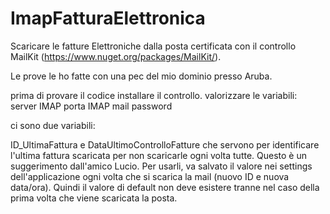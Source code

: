 # ImapFatturaElettronica

Scaricare le fatture Elettroniche dalla posta certificata con il controllo MailKit (https://www.nuget.org/packages/MailKit/).

Le prove le ho fatte con una pec del mio dominio presso Aruba.

prima di provare il codice installare il controllo.
valorizzare le variabili:
server IMAP
porta IMAP
mail
password

ci sono due variabili:

ID_UltimaFattura e DataUltimoControlloFatture che servono per identificare l'ultima fattura scaricata per non scaricarle ogni volta tutte.
Questo è un suggerimento dall'amico Lucio. 
Per usarli, va salvato il valore nei settings dell'applicazione ogni volta che si scarica la mail (nuovo ID e nuova data/ora).
Quindi il valore di default non deve esistere tranne nel caso della prima volta che viene scaricata la posta.
